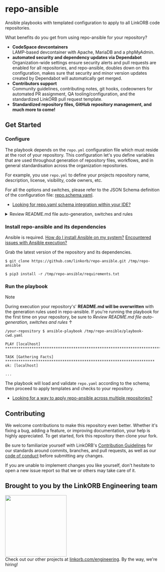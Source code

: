 <!-- Managed by https://github.com/linkorb/repo-ansible. Manual changes will be overwritten. -->
repo-ansible
============

Ansible playbooks with templated configuration to apply to all LinkORB code repositories.

What benefits do you get from using repo-ansible for your repository?

 - **CodeSpace devcontainers**<br>
   LAMP-based devcontainer with Apache, MariaDB and a phpMyAdmin.
 - **automated security and dependency updates via Dependabot**<br>
   Organization-wide settings ensure security alerts and pull requests are enabled for all repositories,
   and repo-ansible, doubles down on this configuration, makes sure that security and minor version updates
   created by Dependabot will automatically get merged.
 - **Contributors support**<br>
   Community guidelines, contributing notes, git hooks, codeowners for automated PR assignment, QA tooling/configuration,
   and the standardized LinkORB pull request template.
 - **Standardized repository files, GitHub repository management, and much more to come!**




## Get Started

### Configure

The playbook depends on the `repo.yml` configuration file which must reside at the root of your repository.
This configuration let's you define variables that are used throughout generation of repository files, workflows,
and in general standardisation across the organization repositories.

For example, you use `repo.yml` to define your projects repository name, description, license, visibility, code owners,
etc.

For all the options and switches, please refer to the JSON Schema definition of the configuration file:
[repo.schema.yaml](repo.schema.yaml).

 - [Looking for repo.yaml schema integration within your IDE?](./docs/SchemaIDESupport.md)

<details>
<summary>Review README.md file auto-generation, switches and rules</summary>

#### Define README docs section content

The content for each section of this README was either retrieved from `repo.yaml` or Markdown partials stored in the
`docs/partials` folder. Managing content in this way allows you to centrally define documentation in
`repo.schema.yaml` inherited by each affected codebase while also allowing you to define repo-specific content in
`repo.yaml` and within the `/docs/partials` folder as Markdown partials.

When a playbook generates the README, it checks for Markdown partials in the `/docs` folder. If present, they override
repo-specific content defined in `repo.yaml` or content inherited from `repo.schema.yaml` defaults.

For example, if you define `readme.usage.content` in `repo.yaml`, but a Markdown file named `readme.usage.md` exists
in the `/docs` foder, the dynamic README inserts the Markdown content.

To make this possible, tasks defined in `retrieve-docs-data.yaml` retrieve the docs files data such as the filename
and path for each Markdown file so `README.md.j2` can check for the presence of Markdown files for each README section
and insert Markdown content if there is a match.
</details>

### Install repo-ansible and its dependencies

Ansible is required.
[How do I install Ansible on my system?](./docs/AnsibleInstallation.md)
[Encountered issues with Ansible execution?](./docs/AnsibleInstallation.md#Debugging-Ansible-issues)

Grab the latest version of the repository and its dependencies.

```shell
$ git clone https://github.com/linkorb/repo-ansible.git /tmp/repo-ansible

$ pip3 install -r /tmp/repo-ansible/requirements.txt
```

### Run the playbook

> [!NOTE]
> During execution your repository's' **README.md will be overwritten** with the generation rules used in repo-ansible.
> If you're running the playbook for the first time on your repository, be sure to
> *Review README.md file auto-generation, switches and rules* ↑


```shell
/your-repository $ ansible-playbook /tmp/repo-ansible/playbook-cwd.yaml

PLAY [localhost] **************************************************************************

TASK [Gathering Facts] ********************************************************************
ok: [localhost]

...
```

The playbook will load and validate `repo.yaml` according to the schema; then proceed to apply templates and checks to
your repository.

 - [Looking for a way to apply repo-ansible across multiple repositories?](./docs/BulkOperations.md)

## Contributing

We welcome contributions to make this repository even better. Whether it's fixing a bug, adding a feature, or improving documentation, your help is highly appreciated. To get started, fork this repository then clone your fork.

Be sure to familiarize yourself with LinkORB's [Contribution Guidelines](/CONTRIBUTING.md) for our standards around commits, branches, and pull requests, as well as our [code of conduct](/CODE_OF_CONDUCT.md) before submitting any changes.

If you are unable to implement changes you like yourself, don't hesitate to open a new issue report so that we or others may take care of it.
## Brought to you by the LinkORB Engineering team

<img src="http://www.linkorb.com/d/meta/tier1/images/linkorbengineering-logo.png" width="200px" /><br />
Check out our other projects at [linkorb.com/engineering](http://www.linkorb.com/engineering).
By the way, we're hiring!

